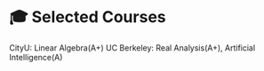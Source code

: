 # 🎓 Selected Courses
CityU: Linear Algebra(A+)
UC Berkeley: Real Analysis(A+), Artificial Intelligence(A)
